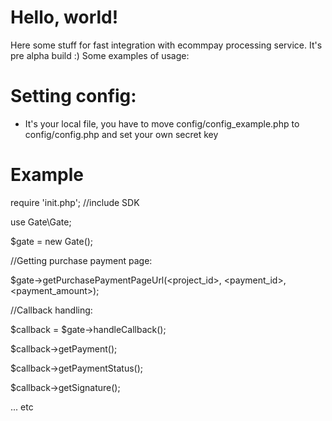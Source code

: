 # Hello, world!

Here some stuff for fast integration with ecommpay processing service. It's pre alpha build :) Some examples of usage:

# Setting config:

- It's your local file, you have to move config/config_example.php to config/config.php and set your own secret key

# Example

require 'init.php'; //include SDK

use Gate\Gate;

$gate = new Gate();

//Getting purchase payment page:

$gate->getPurchasePaymentPageUrl(<project_id>, <payment_id>, <payment_amount>);

//Callback handling:

$callback = $gate->handleCallback(<rawdata from gate>);

$callback->getPayment();

$callback->getPaymentStatus();

$callback->getSignature();

...
etc
